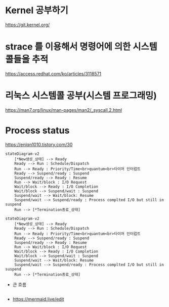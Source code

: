 # Kernel 공부하기 

https://git.kernel.org/

# strace 를 이용해서 명령어에 의한 시스템 콜들을 추적

https://access.redhat.com/ko/articles/3118571

# 리눅스 시스템콜 공부(시스템 프로그래밍)

https://man7.org/linux/man-pages/man2/_syscall.2.html

# Process status

https://enlqn1010.tistory.com/30

```mermaid
stateDiagram-v2
    [*New생성_상태] --> Ready
    Ready --> Run : Schedule/Dispatch
    Run --> Ready : Priority/Time<br>quantum<br>타이머 인터럽트
    Ready --> Suspend/ready : Suspend
    Suspend/ready --> Ready : Resume
    Run --> Wait/block : I/O Request
    Wait/block --> Ready : I/O Completion
    Wait/block --> Suspend/wait : Suspend
    Suspend/wait --> Wait/block: Resume
    Suspend/wait --> Suspend/ready : Process complted I/O but still in suspend
    Run --> [*Termination종료_상태]

```

```
stateDiagram-v2
    [*New생성_상태] --> Ready
    Ready --> Run : Schedule/Dispatch
    Run --> Ready : Priority/Time<br>quantum<br>타이머 인터럽트
    Ready --> Suspend/ready : Suspend
    Suspend/ready --> Ready : Resume
    Run --> Wait/block : I/O Request
    Wait/block --> Ready : I/O Completion
    Wait/block --> Suspend/wait : Suspend
    Suspend/wait --> Wait/block: Resume
    Suspend/wait --> Suspend/ready : Process complted I/O but still in suspend
    Run --> [*Termination종료_상태]
```

- 큰 흐름

```mermaid
```

- https://mermaid.live/edit
